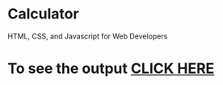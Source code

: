 # Calculator


HTML, CSS, and Javascript for Web Developers

# To see the output [CLICK HERE](https://piyush168713.github.io/Calculator/index.html)




